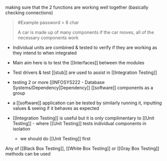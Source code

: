 making sure that the 2 functions are working well together (basically checking connections)
>	#Example 
>	password > 8 char
>	
>	A car is made up of many components
>		if the car moves, all of the necessary components work

- Individual units are combined & tested to verify if they are working as they intend to when integrated
- Main aim here is to test the [[Interfaces]] between the modules
- Test drivers & test [[stub]] are used to assist in [[Integration Testing]]
- testing 2 or more [[INFOSYS222 - Database Systems/Dependency|Dependency]] [[software]] components as a group

- a [[software]] application can be tested by similarly running it, inputting values & seeing if it behaves as expected
- [[Integration Testing]] is useful but it is only complimentary to [[Unit Testing]] - where [[Unit Testing]] tests individual components in isolation
	- we should do [[Unit Testing]] first

Any of [[Black Box Testing]], [[White Box Testing]] or [[Gray Box Testing]] methods can be used